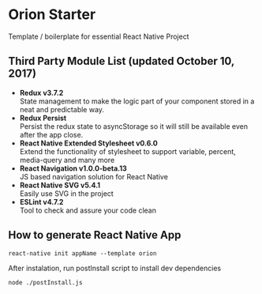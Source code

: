 # Orion Starter
Template / boilerplate for essential React Native Project

## Third Party Module List (updated October 10, 2017)
- **Redux v3.7.2**<br />
State management to make the logic part of your component stored in a neat and predictable way.
- **Redux Persist**<br />
  Persist the redux state to asyncStorage so it will still be available even after the app close.
- **React Native Extended Stylesheet v0.6.0**<br />
  Extend the functionality of stylesheet to support variable, percent, media-query and many more
- **React Navigation v1.0.0-beta.13**<br />
  JS based navigation solution for React Native
- **React Native SVG v5.4.1**<br />
  Easily use SVG in the project
- **ESLint v4.7.2**<br />
  Tool to check and assure your code clean

## How to generate React Native App
```
react-native init appName --template orion
```
After instalation, run postInstall script to install dev dependencies
```
node ./postInstall.js
```
